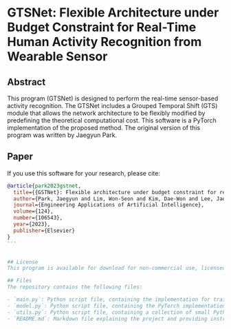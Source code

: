 
# GTSNet: Flexible Architecture under Budget Constraint for Real-Time Human Activity Recognition from Wearable Sensor

## Abstract
This program (GTSNet) is designed to perform the real-time sensor-based activity recognition. The GTSNet includes a Grouped Temporal Shift (GTS) module that allows the network architecture to be flexibly modified by predefining the theoretical computational cost.
This software is a PyTorch implementation of the proposed method. The original version of this program was written by Jaegyun Park.

## Paper
If you use this software for your research, please cite:

```bibtex
@article{park2023gstnet,
  title={{GSTNet}: Flexible architecture under budget constraint for real-time human activity recognition},
  author={Park, Jaegyun and Lim, Won-Seon and Kim, Dae-Won and Lee, Jaesung},
  journal={Engineering Applications of Artificial Intelligence},
  volume={124},
  number={106543},
  year={2023},
  publisher={Elsevier}
}
'''


## License
This program is available for download for non-commercial use, licensed under the GNU General Public License. This allows its use for research purposes or other free software projects but does not allow its incorporation into any type of commercial software.

## Files
The repository contains the following files:

- `main.py`: Python script file, containing the implementation for training and test phases of the GTSNet.
- `model.py`: Python script file, containing the PyTorch implementation of the GTSNet.
- `utils.py`: Python script file, containing a collection of small Python functions.
- `README.md`: Markdown file explaining the project and providing instructions.
